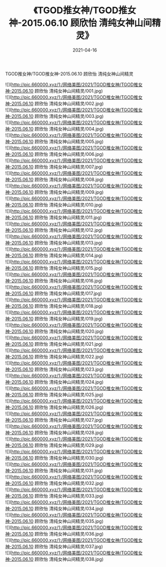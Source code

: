 ﻿---
layout: post
title:  《TGOD推女神/TGOD推女神-2015.06.10 顾欣怡 清纯女神山间精灵》
date:   2021-04-16
img: http://pic.660000.xyz/1:/网络美图/2021/TGOD推女神/TGOD推女神-2015.06.10 顾欣怡 清纯女神山间精灵/000.jpg
categories: [美女, 清纯, 唯美]
---

TGOD推女神/TGOD推女神-2015.06.10 顾欣怡 清纯女神山间精灵

 ![](http://pic.660000.xyz/1:/网络美图/2021/TGOD推女神/TGOD推女神-2015.06.10 顾欣怡 清纯女神山间精灵/001.jpg) <br>![](http://pic.660000.xyz/1:/网络美图/2021/TGOD推女神/TGOD推女神-2015.06.10 顾欣怡 清纯女神山间精灵/002.jpg) <br>![](http://pic.660000.xyz/1:/网络美图/2021/TGOD推女神/TGOD推女神-2015.06.10 顾欣怡 清纯女神山间精灵/003.jpg) <br>![](http://pic.660000.xyz/1:/网络美图/2021/TGOD推女神/TGOD推女神-2015.06.10 顾欣怡 清纯女神山间精灵/004.jpg) <br>![](http://pic.660000.xyz/1:/网络美图/2021/TGOD推女神/TGOD推女神-2015.06.10 顾欣怡 清纯女神山间精灵/005.jpg) <br>![](http://pic.660000.xyz/1:/网络美图/2021/TGOD推女神/TGOD推女神-2015.06.10 顾欣怡 清纯女神山间精灵/006.jpg) <br>![](http://pic.660000.xyz/1:/网络美图/2021/TGOD推女神/TGOD推女神-2015.06.10 顾欣怡 清纯女神山间精灵/007.jpg) <br>![](http://pic.660000.xyz/1:/网络美图/2021/TGOD推女神/TGOD推女神-2015.06.10 顾欣怡 清纯女神山间精灵/008.jpg) <br>![](http://pic.660000.xyz/1:/网络美图/2021/TGOD推女神/TGOD推女神-2015.06.10 顾欣怡 清纯女神山间精灵/009.jpg) <br>![](http://pic.660000.xyz/1:/网络美图/2021/TGOD推女神/TGOD推女神-2015.06.10 顾欣怡 清纯女神山间精灵/010.jpg) <br>![](http://pic.660000.xyz/1:/网络美图/2021/TGOD推女神/TGOD推女神-2015.06.10 顾欣怡 清纯女神山间精灵/011.jpg) <br>![](http://pic.660000.xyz/1:/网络美图/2021/TGOD推女神/TGOD推女神-2015.06.10 顾欣怡 清纯女神山间精灵/012.jpg) <br>![](http://pic.660000.xyz/1:/网络美图/2021/TGOD推女神/TGOD推女神-2015.06.10 顾欣怡 清纯女神山间精灵/013.jpg) <br>![](http://pic.660000.xyz/1:/网络美图/2021/TGOD推女神/TGOD推女神-2015.06.10 顾欣怡 清纯女神山间精灵/014.jpg) <br>![](http://pic.660000.xyz/1:/网络美图/2021/TGOD推女神/TGOD推女神-2015.06.10 顾欣怡 清纯女神山间精灵/015.jpg) <br>![](http://pic.660000.xyz/1:/网络美图/2021/TGOD推女神/TGOD推女神-2015.06.10 顾欣怡 清纯女神山间精灵/016.jpg) <br>![](http://pic.660000.xyz/1:/网络美图/2021/TGOD推女神/TGOD推女神-2015.06.10 顾欣怡 清纯女神山间精灵/017.jpg) <br>![](http://pic.660000.xyz/1:/网络美图/2021/TGOD推女神/TGOD推女神-2015.06.10 顾欣怡 清纯女神山间精灵/018.jpg) <br>![](http://pic.660000.xyz/1:/网络美图/2021/TGOD推女神/TGOD推女神-2015.06.10 顾欣怡 清纯女神山间精灵/019.jpg) <br>![](http://pic.660000.xyz/1:/网络美图/2021/TGOD推女神/TGOD推女神-2015.06.10 顾欣怡 清纯女神山间精灵/020.jpg) <br>![](http://pic.660000.xyz/1:/网络美图/2021/TGOD推女神/TGOD推女神-2015.06.10 顾欣怡 清纯女神山间精灵/021.jpg) <br>![](http://pic.660000.xyz/1:/网络美图/2021/TGOD推女神/TGOD推女神-2015.06.10 顾欣怡 清纯女神山间精灵/022.jpg) <br>![](http://pic.660000.xyz/1:/网络美图/2021/TGOD推女神/TGOD推女神-2015.06.10 顾欣怡 清纯女神山间精灵/023.jpg) <br>![](http://pic.660000.xyz/1:/网络美图/2021/TGOD推女神/TGOD推女神-2015.06.10 顾欣怡 清纯女神山间精灵/024.jpg) <br>![](http://pic.660000.xyz/1:/网络美图/2021/TGOD推女神/TGOD推女神-2015.06.10 顾欣怡 清纯女神山间精灵/025.jpg) <br>![](http://pic.660000.xyz/1:/网络美图/2021/TGOD推女神/TGOD推女神-2015.06.10 顾欣怡 清纯女神山间精灵/026.jpg) <br>![](http://pic.660000.xyz/1:/网络美图/2021/TGOD推女神/TGOD推女神-2015.06.10 顾欣怡 清纯女神山间精灵/027.jpg) <br>![](http://pic.660000.xyz/1:/网络美图/2021/TGOD推女神/TGOD推女神-2015.06.10 顾欣怡 清纯女神山间精灵/028.jpg) <br>![](http://pic.660000.xyz/1:/网络美图/2021/TGOD推女神/TGOD推女神-2015.06.10 顾欣怡 清纯女神山间精灵/029.jpg) <br>![](http://pic.660000.xyz/1:/网络美图/2021/TGOD推女神/TGOD推女神-2015.06.10 顾欣怡 清纯女神山间精灵/030.jpg) <br>![](http://pic.660000.xyz/1:/网络美图/2021/TGOD推女神/TGOD推女神-2015.06.10 顾欣怡 清纯女神山间精灵/031.jpg) <br>![](http://pic.660000.xyz/1:/网络美图/2021/TGOD推女神/TGOD推女神-2015.06.10 顾欣怡 清纯女神山间精灵/032.jpg) <br>![](http://pic.660000.xyz/1:/网络美图/2021/TGOD推女神/TGOD推女神-2015.06.10 顾欣怡 清纯女神山间精灵/033.jpg) <br>![](http://pic.660000.xyz/1:/网络美图/2021/TGOD推女神/TGOD推女神-2015.06.10 顾欣怡 清纯女神山间精灵/034.jpg) <br>![](http://pic.660000.xyz/1:/网络美图/2021/TGOD推女神/TGOD推女神-2015.06.10 顾欣怡 清纯女神山间精灵/035.jpg) <br>![](http://pic.660000.xyz/1:/网络美图/2021/TGOD推女神/TGOD推女神-2015.06.10 顾欣怡 清纯女神山间精灵/036.jpg) <br>![](http://pic.660000.xyz/1:/网络美图/2021/TGOD推女神/TGOD推女神-2015.06.10 顾欣怡 清纯女神山间精灵/037.jpg) <br>![](http://pic.660000.xyz/1:/网络美图/2021/TGOD推女神/TGOD推女神-2015.06.10 顾欣怡 清纯女神山间精灵/038.jpg) <br>